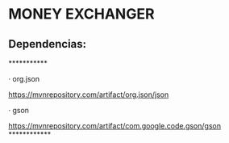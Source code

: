 <h1>MONEY EXCHANGER
</h1>

<h2>Dependencias: </h2>
***********
<p><span>&#183;</span> org.json</p> 
<a href="https://mvnrepository.com/artifact/org.json/json" target="_blank">https://mvnrepository.com/artifact/org.json/json</a>

<p><span>&#183;</span> gson</p> 
<a href="https://mvnrepository.com/artifact/com.google.code.gson/gson" target="_blank">https://mvnrepository.com/artifact/com.google.code.gson/gson</a>
************
